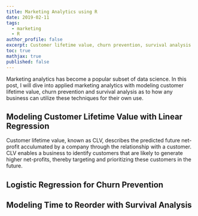 ```yaml
---
title: Marketing Analytics using R
date: 2019-02-11
tags:
  - marketing
  - R
author_profile: false
excerpt: Customer lifetime value, churn prevention, survival analysis
toc: true
mathjax: true
published: false
---
```


Marketing analytics has become a popular subset of data science. In this post, I will dive into applied marketing analytics with modeling customer lifetime value, churn prevention and survival analysis as to how any business can utilize these techniques for their own use. 

## Modeling Customer Lifetime Value with Linear Regression

Customer lifetime value, known as CLV, describes the predicted future net-profit acculumated by a company through the relationship with a customer. CLV enables a business to identify customers that are likely to generate higher net-profits, thereby targeting and prioritizing these customers in the future.



## Logistic Regression for Churn Prevention




## Modeling Time to Reorder with Survival Analysis

